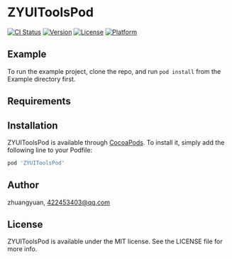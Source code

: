 # ZYUIToolsPod

[![CI Status](https://img.shields.io/travis/NULLGIRL/ZYUIToolsPod.svg?style=flat)](https://travis-ci.org/NULLGIRL/ZYUIToolsPod)
[![Version](https://img.shields.io/cocoapods/v/ZYUIToolsPod.svg?style=flat)](https://cocoapods.org/pods/ZYUIToolsPod)
[![License](https://img.shields.io/cocoapods/l/ZYUIToolsPod.svg?style=flat)](https://cocoapods.org/pods/ZYUIToolsPod)
[![Platform](https://img.shields.io/cocoapods/p/ZYUIToolsPod.svg?style=flat)](https://cocoapods.org/pods/ZYUIToolsPod)

## Example

To run the example project, clone the repo, and run `pod install` from the Example directory first.

## Requirements

## Installation

ZYUIToolsPod is available through [CocoaPods](https://cocoapods.org). To install
it, simply add the following line to your Podfile:

```ruby
pod 'ZYUIToolsPod'
```

## Author

zhuangyuan, 422453403@qq.com

## License

ZYUIToolsPod is available under the MIT license. See the LICENSE file for more info.
